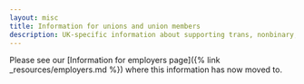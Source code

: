 ```yaml
---
layout: misc
title: Information for unions and union members
description: UK-specific information about supporting trans, nonbinary, and gender non-conforming union members
---
```


Please see our [Information for employers page]({% link _resources/employers.md %}) where this information has now moved to.
